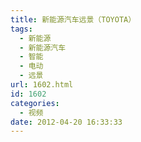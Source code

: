 ```yaml
---
title: 新能源汽车远景（TOYOTA）
tags:
  - 新能源
  - 新能源汽车
  - 智能
  - 电动
  - 远景
url: 1602.html
id: 1602
categories:
  - 视频
date: 2012-04-20 16:33:33
---
```

